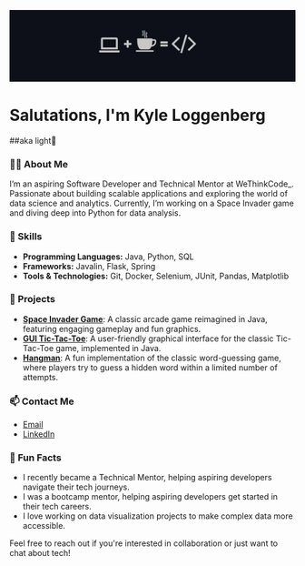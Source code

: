 ![Profile Banner](banner_pic.png)

# Salutations, I'm Kyle Loggenberg 
##aka light👋

### 👨‍💻 About Me
I’m an aspiring Software Developer and Technical Mentor at WeThinkCode_. Passionate about building scalable applications and exploring the world of data science and analytics. Currently, I’m working on a Space Invader game and diving deep into Python for data analysis.

### 🚀 Skills
- **Programming Languages:** Java, Python, SQL
- **Frameworks:** Javalin, Flask, Spring
- **Tools & Technologies:** Git, Docker, Selenium, JUnit, Pandas, Matplotlib

### 🔧 Projects
- **[Space Invader Game](https://github.com/kloggenberg/space-invaders)**: A classic arcade game reimagined in Java, featuring engaging gameplay and fun graphics.
- **[GUI Tic-Tac-Toe](https://github.com/kloggenberg/TikTacToe)**: A user-friendly graphical interface for the classic Tic-Tac-Toe game, implemented in Java.
- **[Hangman](https://github.com/kloggenberg/Hangman)**: A fun implementation of the classic word-guessing game, where players try to guess a hidden word within a limited number of attempts.

### 📫 Contact Me
- [Email](kyleloggenberg9@gmail.com)
- [LinkedIn](https://www.linkedin.com/in/loggenberg/)

### 🌟 Fun Facts
- I recently became a Technical Mentor, helping aspiring developers navigate their tech journeys.
- I was a bootcamp mentor, helping aspiring developers get started in their tech careers.
- I love working on data visualization projects to make complex data more accessible.

Feel free to reach out if you're interested in collaboration or just want to chat about tech!
